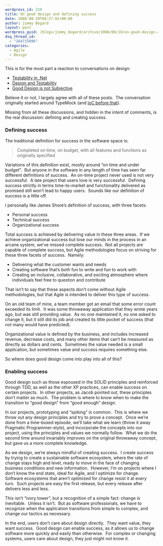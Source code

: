 ```yaml
---
wordpress_id: 219
title: On good design and defining success
date: 2008-08-20T00:27:01+00:00
author: Jimmy Bogard
layout: post
wordpress_guid: /blogs/jimmy_bogard/archive/2008/08/19/on-good-design-and-defining-success.aspx
dsq_thread_id:
  - "264715896"
categories:
  - Agile
  - Design
---
```

This is for the most part a reaction to conversations on design:

  * [Testability in .Net](http://theruntime.com/blogs/jacob/archive/2008/08/15/testability-in-.net.aspx)
  * [Design and Testability](http://www.lostechies.com/blogs/chad_myers/archive/2008/08/16/design-and-testability.aspx)
  * [Good Design is not Subjective](http://www.lostechies.com/blogs/chad_myers/archive/2008/08/18/good-design-is-not-subjective.aspx)

Believe it or not, I largely agree with all of these posts.&nbsp; The conversation originally started around TypeMock (and [IoC before that](http://jeffreypalermo.com/blog/inversion-of-control-is-not-about-testability/)).

Missing from all these discussions, and hidden in the intent of comments, is the real discussion: defining and creating success.

### Defining success

The traditional definition for success in the software space is:

> Completed on time, on budget, with all features and functions as originally specified

Variations of this definition exist, mostly around &#8220;on time and under budget&#8221;.&nbsp; But anyone in the software in any length of time has seen far different definitions of success.&nbsp; An on-time project never used is not very successful.&nbsp; A late project that users love is very successful.&nbsp; Defining success strictly in terms time-to-market and functionality delivered as promised still won&#8217;t lead to happy users.&nbsp; Sounds like our definition of success is a little off.

I personally like James Shore&#8217;s definition of success, with three facets:

  * Personal success
  * Technical success
  * Organizational success

Total success is achieved by delivering value in these three areas.&nbsp; If we achieve organizational success but lose our minds in the process in an arcane system, we&#8217;ve missed complete success.&nbsp; Not all projects are capable of complete success, but Agile methodologies focus on striving for these three facets of success.&nbsp; Namely:

  * Delivering what the customer wants and needs
  * Creating software that&#8217;s both fun to write and fun to work with
  * Creating an inclusive, collaborative, and exciting atmosphere where individuals feel free to question and contribute

That isn&#8217;t to say that these aspects don&#8217;t come without Agile methodologies, but that Agile is intended to deliver this type of success.

On an old team of mine, a team member got an email that some error count exceeded its limit.&nbsp; It was some throwaway application that they wrote years ago, but was still providing value.&nbsp; As no one maintained it, no one asked to change it, but it still did its job and created its little pocket of success (that not many would have predicted).

Organizational value is defined by the business, and includes increased revenue, decrease costs, and many other items that can&#8217;t be measured as directly as dollars and cents.&nbsp; Sometimes the value needed is a small application, but sometimes value and success requires something else.

So where does good design come into play into all of this?

### Enabling success

Good design such as those espoused in the SOLID principles and reinforced through TDD, as well as the other XP practices, can enable success on certain projects.&nbsp; In other projects, as Jacob pointed out, these principles don&#8217;t matter as much.&nbsp; The problem is where to know when to make the transition to &#8220;good design&#8221; from &#8220;good enough&#8221; design.

In our projects, prototyping and &#8220;spiking&#8221; is common.&nbsp; This is where we throw out any design principles and try to prove a concept.&nbsp; Once we&#8217;re done from a time-boxed episode, we&#8217;ll take what we learn (throw it away Pragmatic Programmer-style), and incorporate the concepts into our project, using the principles and values we normally follow.&nbsp; What we do the second time around invariably improves on the original throwaway concept, but gave us a more complete knowledge.

As we design, we&#8217;re always mindful of creating success.&nbsp; I create success by trying to create a sustainable software ecosystem, where the rate of change stays high and level, ready to move in the face of changing business conditions and new information.&nbsp; However, I&#8217;m on projects where I don&#8217;t know the end state, ideal for Agile, and I optimize for change.&nbsp; Software ecosystems that aren&#8217;t optimized for change resist it at every turn.&nbsp; Such projects are easy the first release, but every release after delivers less and less.

This isn&#8217;t &#8220;ivory tower&#8221;, but a recognition of a simple fact: change is inevitable.&nbsp; Unless it isn&#8217;t.&nbsp; But as software professionals, we have to recognize when the application transitions from simple to complex, and change our tactics as necessary.

In the end, users don&#8217;t care about design directly.&nbsp; They want value, they want success.&nbsp; Good design can enable success, as it allows us to change software more quickly and easily than otherwise.&nbsp; For complex or changing systems, users care about design, they just might not know it.